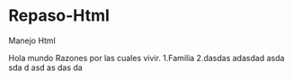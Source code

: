 # Repaso-Html
Manejo Html
<html>
<head>
Hola mundo
</head>
<title>
Que mas ve!
</title>
<h> 
Razones por las cuales vivir.
</h>
<body>
1.Familia
2.dasdas
adasdad
asda
sda
d
asd
as
das
da
</body>
</html>
